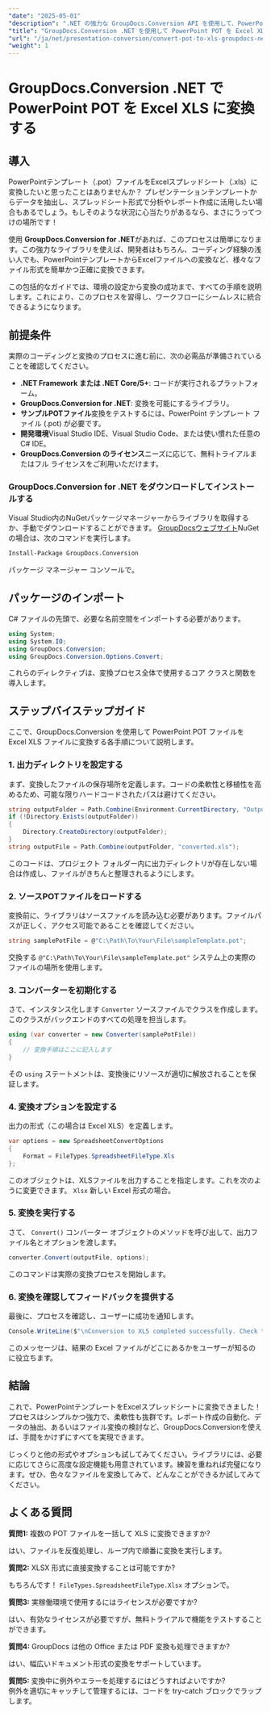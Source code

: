 ```yaml
---
"date": "2025-05-01"
"description": ".NET の強力な GroupDocs.Conversion API を使用して、PowerPoint テンプレート (.POT) を Excel スプレッドシート (.XLS) にシームレスに変換する方法を学習します。"
"title": "GroupDocs.Conversion .NET を使用して PowerPoint POT を Excel XLS に変換する"
"url": "/ja/net/presentation-conversion/convert-pot-to-xls-groupdocs-net/"
"weight": 1
---
```


# GroupDocs.Conversion .NET で PowerPoint POT を Excel XLS に変換する

## 導入

PowerPointテンプレート（.pot）ファイルをExcelスプレッドシート（.xls）に変換したいと思ったことはありませんか？ プレゼンテーションテンプレートからデータを抽出し、スプレッドシート形式で分析やレポート作成に活用したい場合もあるでしょう。もしそのような状況に心当たりがあるなら、まさにうってつけの場所です！ 

使用 **GroupDocs.Conversion for .NET**があれば、このプロセスは簡単になります。この強力なライブラリを使えば、開発者はもちろん、コーディング経験の浅い人でも、PowerPointテンプレートからExcelファイルへの変換など、様々なファイル形式を簡単かつ正確に変換できます。

この包括的なガイドでは、環境の設定から変換の成功まで、すべての手順を説明します。これにより、このプロセスを習得し、ワークフローにシームレスに統合できるようになります。

## 前提条件

実際のコーディングと変換のプロセスに進む前に、次の必需品が準備されていることを確認してください。

- **.NET Framework または .NET Core/5+**: コードが実行されるプラットフォーム。
- **GroupDocs.Conversion for .NET**: 変換を可能にするライブラリ。
- **サンプルPOTファイル**変換をテストするには、PowerPoint テンプレート ファイル (.pot) が必要です。
- **開発環境**Visual Studio IDE、Visual Studio Code、または使い慣れた任意の C# IDE。
- **GroupDocs.Conversion のライセンス**ニーズに応じて、無料トライアルまたはフル ライセンスをご利用いただけます。

### GroupDocs.Conversion for .NET をダウンロードしてインストールする

Visual Studio内のNuGetパッケージマネージャーからライブラリを取得するか、手動でダウンロードすることができます。 [GroupDocsウェブサイト](https://releases.groupdocs.com/conversion/net/)NuGet の場合は、次のコマンドを実行します。

```bash
Install-Package GroupDocs.Conversion
```

パッケージ マネージャー コンソールで。

## パッケージのインポート

C# ファイルの先頭で、必要な名前空間をインポートする必要があります。

```csharp
using System;
using System.IO;
using GroupDocs.Conversion;
using GroupDocs.Conversion.Options.Convert;
```

これらのディレクティブは、変換プロセス全体で使用するコア クラスと関数を導入します。

## ステップバイステップガイド

ここで、GroupDocs.Conversion を使用して PowerPoint POT ファイルを Excel XLS ファイルに変換する各手順について説明します。

### 1. 出力ディレクトリを設定する

まず、変換したファイルの保存場所を定義します。コードの柔軟性と移植性を高めるため、可能な限りハードコードされたパスは避けてください。

```csharp
string outputFolder = Path.Combine(Environment.CurrentDirectory, "Output");
if (!Directory.Exists(outputFolder))
{
    Directory.CreateDirectory(outputFolder);
}
string outputFile = Path.Combine(outputFolder, "converted.xls");
```

このコードは、プロジェクト フォルダー内に出力ディレクトリが存在しない場合は作成し、ファイルがきちんと整理されるようにします。

### 2. ソースPOTファイルをロードする

変換前に、ライブラリはソースファイルを読み込む必要があります。ファイルパスが正しく、アクセス可能であることを確認してください。

```csharp
string samplePotFile = @"C:\Path\To\Your\File\sampleTemplate.pot";
```

交換する `@"C:\Path\To\Your\File\sampleTemplate.pot"` システム上の実際のファイルの場所を使用します。

### 3. コンバーターを初期化する

さて、インスタンス化します `Converter` ソースファイルでクラスを作成します。このクラスがバックエンドのすべての処理を担当します。

```csharp
using (var converter = new Converter(samplePotFile))
{
    // 変換手順はここに記入します
}
```

その `using` ステートメントは、変換後にリソースが適切に解放されることを保証します。

### 4. 変換オプションを設定する

出力の形式（この場合は Excel XLS）を定義します。

```csharp
var options = new SpreadsheetConvertOptions
{
    Format = FileTypes.SpreadsheetFileType.Xls
};
```

このオブジェクトは、XLSファイルを出力することを指定します。これを次のように変更できます。 `Xlsx` 新しい Excel 形式の場合。

### 5. 変換を実行する

さて、 `Convert()` コンバーター オブジェクトのメソッドを呼び出して、出力ファイル名とオプションを渡します。

```csharp
converter.Convert(outputFile, options);
```

このコマンドは実際の変換プロセスを開始します。

### 6. 変換を確認してフィードバックを提供する

最後に、プロセスを確認し、ユーザーに成功を通知します。

```csharp
Console.WriteLine($"\nConversion to XLS completed successfully. Check the output in {outputFolder}");
```

このメッセージは、結果の Excel ファイルがどこにあるかをユーザーが知るのに役立ちます。

## 結論

これで、PowerPointテンプレートをExcelスプレッドシートに変換できました！プロセスはシンプルかつ強力で、柔軟性も抜群です。レポート作成の自動化、データの抽出、あるいはファイル変換の検討など、GroupDocs.Conversionを使えば、手間をかけずにすべてを実現できます。

じっくりと他の形式やオプションも試してみてください。ライブラリには、必要に応じてさらに高度な設定機能も用意されています。練習を重ねれば完璧になります。ぜひ、色々なファイルを変換してみて、どんなことができるか試してみてください。

## よくある質問

**質問1:** 複数の POT ファイルを一括して XLS に変換できますか?  

はい、ファイルを反復処理し、ループ内で順番に変換を実行します。

**質問2:** XLSX 形式に直接変換することは可能ですか?  

もちろんです！ `FileTypes.SpreadsheetFileType.Xlsx` オプションで。

**質問3:** 実稼働環境で使用するにはライセンスが必要ですか?  

はい、有効なライセンスが必要ですが、無料トライアルで機能をテストすることができます。

**質問4:** GroupDocs は他の Office または PDF 変換も処理できますか?  

はい、幅広いドキュメント形式の変換をサポートしています。

**質問5:** 変換中に例外やエラーを処理するにはどうすればよいですか?  
例外を適切にキャッチして管理するには、コードを try-catch ブロックでラップします。